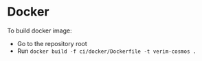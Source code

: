 # Docker

To build docker image:

- Go to the repository root
- Run `docker build -f ci/docker/Dockerfile -t verim-cosmos .`
